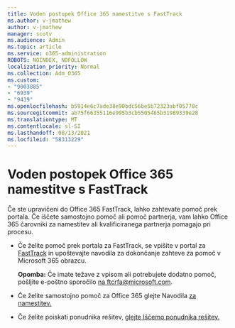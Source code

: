 ```yaml
---
title: Voden postopek Office 365 namestitve s FastTrack
ms.author: v-jmathew
author: v-jmathew
manager: scotv
ms.audience: Admin
ms.topic: article
ms.service: o365-administration
ROBOTS: NOINDEX, NOFOLLOW
localization_priority: Normal
ms.collection: Adm_O365
ms.custom:
- "9003885"
- "6939"
- "9419"
ms.openlocfilehash: b5914e6c7ade38e90bdc56be5b72323abf05770c
ms.sourcegitcommit: ab75f66355116e995b3cb5505465b31989339e28
ms.translationtype: MT
ms.contentlocale: sl-SI
ms.lasthandoff: 08/13/2021
ms.locfileid: "58313229"
---
```

# <a name="guided-office-365-setup-process-with-fasttrack"></a>Voden postopek Office 365 namestitve s FastTrack

Če ste upravičeni do Office 365 FastTrack, lahko zahtevate pomoč prek portala. Če iščete samostojno pomoč ali pomoč partnerja, vam lahko Office 365 čarovniki za namestitev ali kvalificiranega partnerja pomagajo pri procesu.

- Če želite pomoč prek portala za FastTrack, se vpišite v portal za [FastTrack](https://go.microsoft.com/fwlink/?linkid=2125443) in upoštevajte navodila za dokončanje zahteve za pomoč v Microsoft 365 obrazcu.

    **Opomba:** Če imate težave z vpisom ali potrebujete dodatno pomoč, pošljite e-poštno sporočilo [na ftcrfa@microsoft.com](mailto:ftcrfa@microsoft.com).

- Če želite samostojno pomoč za Office 365 glejte Navodila [za namestitev.](https://go.microsoft.com/fwlink/?linkid=2125827)
- Če želite poiskati ponudnika rešitev, [glejte Iščemo ponudnika rešitev.](https://go.microsoft.com/fwlink/?linkid=2125918)